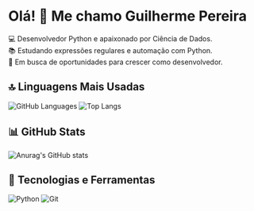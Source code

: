 # Olá! 👋 Me chamo Guilherme Pereira 
💻 Desenvolvedor Python e apaixonado por Ciência de Dados.  
📚 Estudando expressões regulares e automação com Python.  
🚀 Em busca de oportunidades para crescer como desenvolvedor.  

## 🔝 Linguagens Mais Usadas
![GitHub Languages](https://github-readme-stats.vercel.app/api/top-langs/?username=obifks&langs_count=8&theme=radical) ![Top Langs](https://github-readme-stats.vercel.app/api/top-langs/?username=obifks&layout=compact)

## 📊 GitHub Stats
![Anurag's GitHub stats](https://github-readme-stats.vercel.app/api?username=obifks&show_icons=true&theme=radical)

## 🔧 Tecnologias e Ferramentas
![Python](https://img.shields.io/badge/Python-3776AB?style=for-the-badge&logo=python&logoColor=white) ![Git](https://img.shields.io/badge/Git-F05032?style=for-the-badge&logo=git&logoColor=white)
